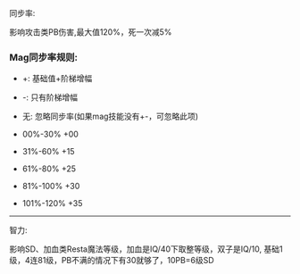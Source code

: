 同步率:

影响攻击类PB伤害,最大值120%，死一次减5%

### Mag同步率规则:

* +: 基础值+阶梯增幅
* -: 只有阶梯增幅
* 无: 忽略同步率(如果mag技能没有+-，可忽略此项)

*   00%-30% +00
*   31%-60% +15
*   61%-80% +25
*  81%-100% +30
* 101%-120% +35

---

智力:

影响SD、加血类Resta魔法等级，加血是IQ/40下取整等级，双子是IQ/10, 基础1级，4连81级，PB不满的情况下有30就够了，10PB=6级SD

